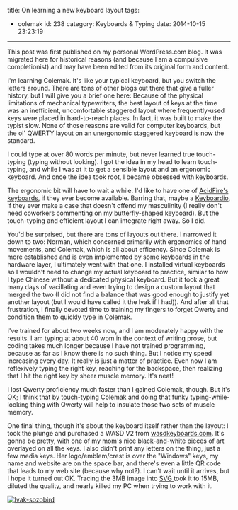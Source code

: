 title: On learning a new keyboard layout
tags:
  - colemak
id: 238
category: Keyboards & Typing
date: 2014-10-15 23:23:19
---

<div class="notice">This post was first published on my personal WordPress.com blog. It was migrated here for historical reasons (and because I am a compulsive completionist) and may have been edited from its original form and content.</div>

I'm learning Colemak. It's like your typical keyboard, but you switch the letters around. There are tons of other blogs out there that give a fuller history, but I will give you a brief one here: Because of the physical limitations of mechanical typewriters, the best layout of keys at the time was an inefficient, uncomfortable staggered layout where frequently-used keys were placed in hard-to-reach places. In fact, it was built to make the typist slow. None of those reasons are valid for computer keyboards, but the ol' QWERTY layout on an unergonomic staggered keyboard is now the standard.

<!--more-->

I could type at over 80 words per minute, but never learned true touch-typing (typing without looking). I got the idea in my head to learn touch-typing, and while I was at it to get a sensible layout and an ergonomic keyboard. And once the idea took root, I became obsessed with keyboards.

The ergonomic bit will have to wait a while. I'd like to have one of [AcidFire's keyboards](http://geekhack.org/index.php?topic=44940.0), if they ever become available. Barring that, maybe a [Keyboardio](http://www.keyboard.io/), if they ever make a case that doesn't offend my masculinity (I really don't need coworkers commenting on my butterfly-shaped keyboard). But the touch-typing and efficient layout I can integrate right away. So I did.

You'd be surprised, but there are tons of layouts out there. I narrowed it down to two: Norman, which concerned primarily with ergonomics of hand movements, and Colemak, which is all about efficency. Since Colemak is more established and is even implemented by some keyboards in the hardware layer, I ultimately went with that one. I installed virtual keyboards so I wouldn't need to change my actual keyboard to practice, similar to how I type Chinese without a dedicated physical keyboard. But it took a great many days of vacillating and even trying to design a custom layout that merged the two (I did not find a balance that was good enough to justify yet another layout (but I would have called it the Ivak if I had)). And after all that frustration, I finally devoted time to training my fingers to forget Qwerty and condition them to quickly type in Colemak.

I've trained for about two weeks now, and I am moderately happy with the results. I am typing at about 40 wpm in the context of writing prose, but coding takes much longer because I have not trained programming, because as far as I know there is no such thing. But I notice my speed increasing every day. It really is just a matter of practice. Even now I am reflexively typing the right key, reaching for the backspace, then realizing that I hit the right key by sheer muscle memory. It's neat!

I lost Qwerty proficiency much faster than I gained Colemak, though. But it's OK; I think that by touch-typing Colemak and doing that funky typing-while-looking thing with Qwerty will help to insulate those two sets of muscle memory.

One final thing, though it's about the keyboard itself rather than the layout: I took the plunge and purchased a WASD V2 from [wasdkeyboards.com](http://www.wasdkeyboards.com/). It's gonna be pretty, with one of my mom's nice black-and-white pieces of art overlayed on all the keys. I also didn't print any letters on the thing, just a few media keys. Her logo/emblem/crest is over the "Windows" keys, my name and website are on the space bar, and there's even a little QR code that leads to my web site (because why not?). I can't wait until it arrives, but I hope it turned out OK. Tracing the 3MB image into [SVG ](https://www.google.com/search?q=what+is+SVG)took it to 15MB, diluted the quality, and nearly killed my PC when trying to work with it.

[![Ivak-sozobird](https://thoughtsfromwhence.files.wordpress.com/2014/10/ivak-sozobird.png?w=604)](https://thoughtsfromwhence.files.wordpress.com/2014/10/ivak-sozobird.png)
